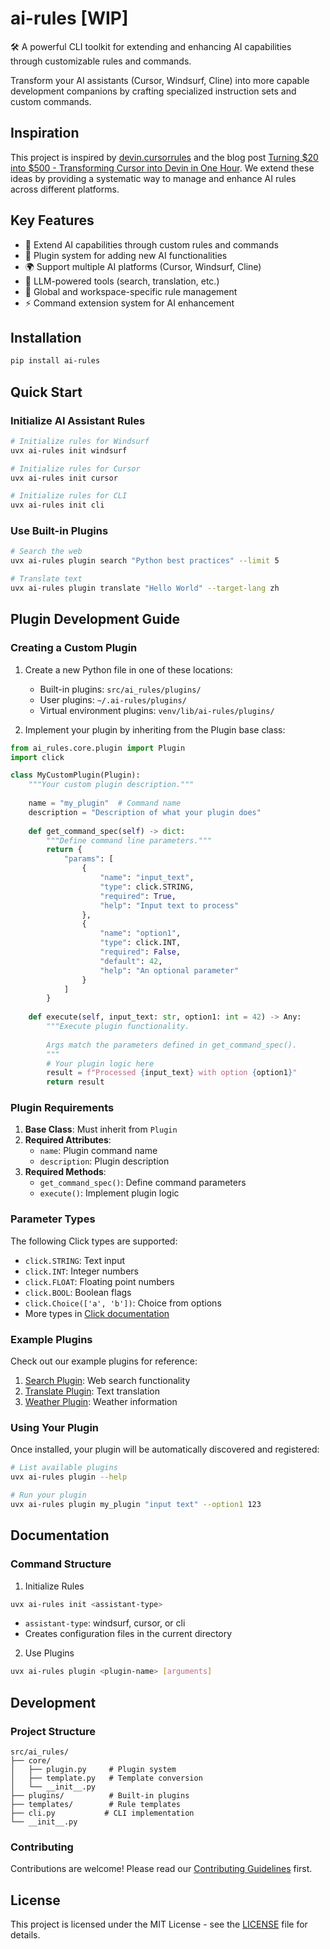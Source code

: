 # ai-rules [WIP]

🛠️ A powerful CLI toolkit for extending and enhancing AI capabilities through customizable rules and commands.

Transform your AI assistants (Cursor, Windsurf, Cline) into more capable development companions by crafting specialized instruction sets and custom commands.

## Inspiration
This project is inspired by [devin.cursorrules](https://github.com/grapeot/devin.cursorrules) and the blog post [Turning $20 into $500 - Transforming Cursor into Devin in One Hour](https://yage.ai/cursor-to-devin-en.html). We extend these ideas by providing a systematic way to manage and enhance AI rules across different platforms.

## Key Features
- 🧠 Extend AI capabilities through custom rules and commands
- 🔌 Plugin system for adding new AI functionalities
- 🌍 Support multiple AI platforms (Cursor, Windsurf, Cline)
- 🤖 LLM-powered tools (search, translation, etc.)
- 📝 Global and workspace-specific rule management
- ⚡ Command extension system for AI enhancement

## Installation

```bash
pip install ai-rules
```

## Quick Start

### Initialize AI Assistant Rules

```bash
# Initialize rules for Windsurf
uvx ai-rules init windsurf

# Initialize rules for Cursor
uvx ai-rules init cursor

# Initialize rules for CLI
uvx ai-rules init cli
```

### Use Built-in Plugins

```bash
# Search the web
uvx ai-rules plugin search "Python best practices" --limit 5

# Translate text
uvx ai-rules plugin translate "Hello World" --target-lang zh
```

## Plugin Development Guide

### Creating a Custom Plugin

1. Create a new Python file in one of these locations:
   - Built-in plugins: `src/ai_rules/plugins/`
   - User plugins: `~/.ai-rules/plugins/`
   - Virtual environment plugins: `venv/lib/ai-rules/plugins/`

2. Implement your plugin by inheriting from the Plugin base class:

```python
from ai_rules.core.plugin import Plugin
import click

class MyCustomPlugin(Plugin):
    """Your custom plugin description."""
    
    name = "my_plugin"  # Command name
    description = "Description of what your plugin does"
    
    def get_command_spec(self) -> dict:
        """Define command line parameters."""
        return {
            "params": [
                {
                    "name": "input_text",
                    "type": click.STRING,
                    "required": True,
                    "help": "Input text to process"
                },
                {
                    "name": "option1",
                    "type": click.INT,
                    "required": False,
                    "default": 42,
                    "help": "An optional parameter"
                }
            ]
        }
    
    def execute(self, input_text: str, option1: int = 42) -> Any:
        """Execute plugin functionality.
        
        Args match the parameters defined in get_command_spec().
        """
        # Your plugin logic here
        result = f"Processed {input_text} with option {option1}"
        return result
```

### Plugin Requirements

1. **Base Class**: Must inherit from `Plugin`
2. **Required Attributes**:
   - `name`: Plugin command name
   - `description`: Plugin description
3. **Required Methods**:
   - `get_command_spec()`: Define command parameters
   - `execute()`: Implement plugin logic

### Parameter Types

The following Click types are supported:
- `click.STRING`: Text input
- `click.INT`: Integer numbers
- `click.FLOAT`: Floating point numbers
- `click.BOOL`: Boolean flags
- `click.Choice(['a', 'b'])`: Choice from options
- More types in [Click documentation](https://click.palletsprojects.com/en/8.1.x/parameters/)

### Example Plugins

Check out our example plugins for reference:
1. [Search Plugin](src/ai_rules/plugins/search.py): Web search functionality
2. [Translate Plugin](src/ai_rules/plugins/translate.py): Text translation
3. [Weather Plugin](src/ai_rules/plugins/weather.py): Weather information

### Using Your Plugin

Once installed, your plugin will be automatically discovered and registered:

```bash
# List available plugins
uvx ai-rules plugin --help

# Run your plugin
uvx ai-rules plugin my_plugin "input text" --option1 123
```

## Documentation

### Command Structure

1. Initialize Rules
```bash
uvx ai-rules init <assistant-type>
```
- `assistant-type`: windsurf, cursor, or cli
- Creates configuration files in the current directory

2. Use Plugins
```bash
uvx ai-rules plugin <plugin-name> [arguments]
```

## Development

### Project Structure
```
src/ai_rules/
├── core/
│   ├── plugin.py     # Plugin system
│   ├── template.py   # Template conversion
│   └── __init__.py
├── plugins/          # Built-in plugins
├── templates/        # Rule templates
├── cli.py           # CLI implementation
└── __init__.py
```

### Contributing

Contributions are welcome! Please read our [Contributing Guidelines](CONTRIBUTING.md) first.

## License

This project is licensed under the MIT License - see the [LICENSE](LICENSE) file for details.
